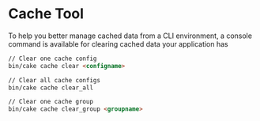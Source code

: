 # Cache Tool

To help you better manage cached data from a CLI environment, a console command
is available for clearing cached data your application has

```html
// Clear one cache config
bin/cake cache clear <configname>

// Clear all cache configs
bin/cake cache clear_all

// Clear one cache group
bin/cake cache clear_group <groupname>
```